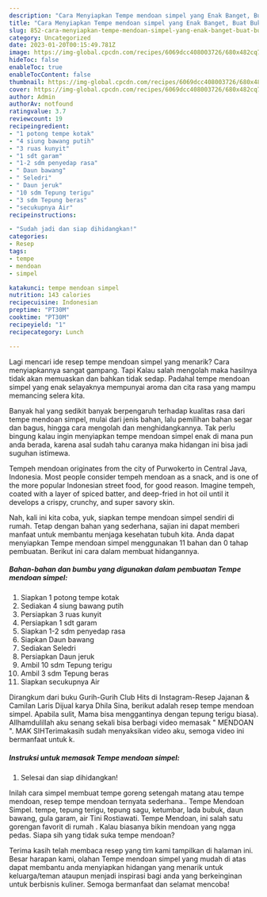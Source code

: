 ```yaml
---
description: "Cara Menyiapkan Tempe mendoan simpel yang Enak Banget, Buat Buka Puasa Enak Banget"
title: "Cara Menyiapkan Tempe mendoan simpel yang Enak Banget, Buat Buka Puasa Enak Banget"
slug: 852-cara-menyiapkan-tempe-mendoan-simpel-yang-enak-banget-buat-buka-puasa-enak-banget
category: Uncategorized
date: 2023-01-20T00:15:49.781Z
image: https://img-global.cpcdn.com/recipes/6069dcc408003726/680x482cq70/tempe-mendoan-simpel-foto-resep-utama.jpg
hideToc: false
enableToc: true
enableTocContent: false
thumbnail: https://img-global.cpcdn.com/recipes/6069dcc408003726/680x482cq70/tempe-mendoan-simpel-foto-resep-utama.jpg
cover: https://img-global.cpcdn.com/recipes/6069dcc408003726/680x482cq70/tempe-mendoan-simpel-foto-resep-utama.jpg
author: Admin
authorAv: notfound
ratingvalue: 3.7
reviewcount: 19
recipeingredient:
- "1 potong tempe kotak"
- "4 siung bawang putih"
- "3 ruas kunyit"
- "1 sdt garam"
- "1-2 sdm penyedap rasa"
- " Daun bawang"
- " Seledri"
- " Daun jeruk"
- "10 sdm Tepung terigu"
- "3 sdm Tepung beras"
- "secukupnya Air"
recipeinstructions:

- "Sudah jadi dan siap dihidangkan!"
categories:
- Resep
tags:
- tempe
- mendoan
- simpel

katakunci: tempe mendoan simpel 
nutrition: 143 calories
recipecuisine: Indonesian
preptime: "PT30M"
cooktime: "PT30M"
recipeyield: "1"
recipecategory: Lunch

---
```



Lagi mencari ide resep tempe mendoan simpel yang menarik? Cara menyiapkannya sangat gampang. Tapi Kalau salah mengolah maka hasilnya tidak akan memuaskan dan bahkan tidak sedap. Padahal tempe mendoan simpel yang enak selayaknya mempunyai aroma dan cita rasa yang mampu memancing selera kita.


Banyak hal yang sedikit banyak berpengaruh terhadap kualitas rasa dari tempe mendoan simpel, mulai dari jenis bahan, lalu pemilihan bahan segar dan bagus, hingga cara mengolah dan menghidangkannya. Tak perlu bingung kalau ingin menyiapkan tempe mendoan simpel enak di mana pun anda berada, karena asal sudah tahu caranya maka hidangan ini bisa jadi suguhan istimewa.

Tempeh mendoan originates from the city of Purwokerto in Central Java, Indonesia. Most people consider tempeh mendoan as a snack, and is one of the more popular Indonesian street food, for good reason. Imagine tempeh, coated with a layer of spiced batter, and deep-fried in hot oil until it develops a crispy, crunchy, and super savory skin.


Nah, kali ini kita coba, yuk, siapkan tempe mendoan simpel sendiri di rumah. Tetap dengan bahan yang sederhana, sajian ini dapat memberi manfaat untuk membantu menjaga kesehatan tubuh kita. Anda dapat menyiapkan Tempe mendoan simpel menggunakan 11 bahan dan 0 tahap pembuatan. Berikut ini cara dalam membuat hidangannya.

<!--inarticleads1-->

##### Bahan-bahan dan bumbu yang digunakan dalam pembuatan Tempe mendoan simpel:

1. Siapkan 1 potong tempe kotak
1. Sediakan 4 siung bawang putih
1. Persiapkan 3 ruas kunyit
1. Persiapkan 1 sdt garam
1. Siapkan 1-2 sdm penyedap rasa
1. Siapkan  Daun bawang
1. Sediakan  Seledri
1. Persiapkan  Daun jeruk
1. Ambil 10 sdm Tepung terigu
1. Ambil 3 sdm Tepung beras
1. Siapkan secukupnya Air


Dirangkum dari buku Gurih-Gurih Club Hits di Instagram-Resep Jajanan &amp; Camilan Laris Dijual karya Dhila Sina, berikut adalah resep tempe mendoan simpel. Apabila sulit, Mama bisa menggantinya dengan tepung terigu biasa). Allhamdulillah aku senang sekali bisa berbagi video memasak &#34; MENDOAN &#34;. MAK SIHTerimakasih sudah menyaksikan video aku, semoga video ini bermanfaat untuk k. 

<!--inarticleads2-->

##### Instruksi untuk memasak Tempe mendoan simpel:


1. Selesai dan siap dihidangkan!

Inilah cara simpel membuat tempe goreng setengah matang atau tempe mendoan, resep tempe mendoan ternyata sederhana.. Tempe Mendoan Simpel. tempe, tepung terigu, tepung sagu, ketumbar, lada bubuk, daun bawang, gula garam, air Tini Rostiawati. Tempe Mendoan, ini salah satu gorengan favorit di rumah ️. Kalau biasanya bikin mendoan yang ngga pedas. Siapa sih yang tidak suka tempe mendoan? 

Terima kasih telah membaca resep yang tim kami tampilkan di halaman ini. Besar harapan kami, olahan Tempe mendoan simpel yang mudah di atas dapat membantu anda menyiapkan hidangan yang menarik untuk keluarga/teman ataupun menjadi inspirasi bagi anda yang berkeinginan untuk berbisnis kuliner. Semoga bermanfaat dan selamat mencoba!
